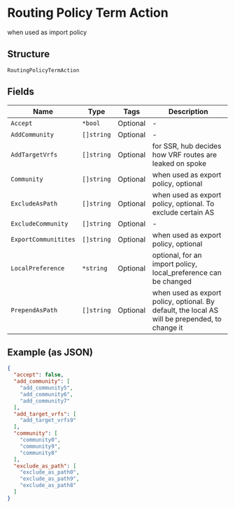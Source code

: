 
# Routing Policy Term Action

when used as import policy

## Structure

`RoutingPolicyTermAction`

## Fields

| Name | Type | Tags | Description |
|  --- | --- | --- | --- |
| `Accept` | `*bool` | Optional | - |
| `AddCommunity` | `[]string` | Optional | - |
| `AddTargetVrfs` | `[]string` | Optional | for SSR, hub decides how VRF routes are leaked on spoke |
| `Community` | `[]string` | Optional | when used as export policy, optional |
| `ExcludeAsPath` | `[]string` | Optional | when used as export policy, optional. To exclude certain AS |
| `ExcludeCommunity` | `[]string` | Optional | - |
| `ExportCommunitites` | `[]string` | Optional | when used as export policy, optional |
| `LocalPreference` | `*string` | Optional | optional, for an import policy, local_preference can be changed |
| `PrependAsPath` | `[]string` | Optional | when used as export policy, optional. By default, the local AS will be prepended, to change it |

## Example (as JSON)

```json
{
  "accept": false,
  "add_community": [
    "add_community5",
    "add_community6",
    "add_community7"
  ],
  "add_target_vrfs": [
    "add_target_vrfs9"
  ],
  "community": [
    "community0",
    "community9",
    "community8"
  ],
  "exclude_as_path": [
    "exclude_as_path0",
    "exclude_as_path9",
    "exclude_as_path8"
  ]
}
```

